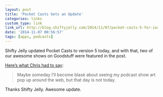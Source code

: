 ```yaml
---
layout: post
title: 'Pocket Casts Gets an Update'
categories: links
custom_type: link
link_url: http://blog.shiftyjelly.com/2014/11/07/pocket-casts-5-for-ios-bigger-than-the-biggest/
date: '2014-11-07 00:56:57'
tags: [apps, podcasts]
---
```


Shifty Jelly updated Pocket Casts to version 5 today, and with that, two of our awesome shows on Goodstuff were featured in the post.

[Here’s what Chris had to say](http://www.chrisenns.com/2014/11/my-favourite-ios-podcast-app-gets-an-update/):

> Maybe some­day I’ll become blasé about see­ing my pod­cast show art pop up around the web, but that day is not today.

Thanks Shifty Jelly. Awesome update.
